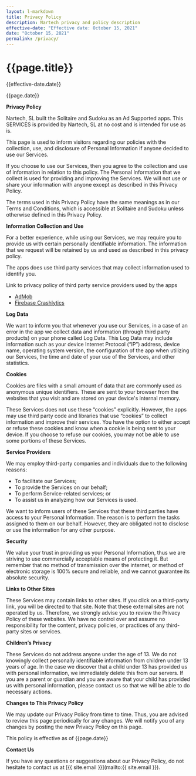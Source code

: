 ```yaml
---
layout: l-markdown
title: Privacy Policy
description: Nartech privacy and policy description
effective-date: "Effective date: October 15, 2021"
date: "October 15, 2021"
permalink: /privacy/
---
```

# {{page.title}}
<p class="text-muted">{{effective-date.date}}</p> {{page.date}}

**Privacy Policy**

Nartech, SL built the Solitaire and Sudoku as an Ad Supported apps. This SERVICES is provided by Nartech, SL at no cost and is intended for use as is.

This page is used to inform visitors regarding our policies with the collection, use, and disclosure of Personal Information if anyone decided to use our Services.

If you choose to use our Services, then you agree to the collection and use of information in relation to this policy. The Personal Information that we collect is used for providing and improving the Services. We will not use or share your information with anyone except as described in this Privacy Policy.

The terms used in this Privacy Policy have the same meanings as in our Terms and Conditions, which is accessible at Solitaire and Sudoku unless otherwise defined in this Privacy Policy.

**Information Collection and Use**

For a better experience, while using our Services, we may require you to provide us with certain personally identifiable information. The information that we request will be retained by us and used as described in this privacy policy.

The apps does use third party services that may collect information used to identify you.

Link to privacy policy of third party service providers used by the apps

*   [AdMob](https://support.google.com/admob/answer/6128543?hl=en)
*   [Firebase Crashlytics](https://firebase.google.com/support/privacy/)

**Log Data**

We want to inform you that whenever you use our Services, in a case of an error in the app we collect data and information (through third party products) on your phone called Log Data. This Log Data may include information such as your device Internet Protocol (“IP”) address, device name, operating system version, the configuration of the app when utilizing our Services, the time and date of your use of the Services, and other statistics.

**Cookies**

Cookies are files with a small amount of data that are commonly used as anonymous unique identifiers. These are sent to your browser from the websites that you visit and are stored on your device's internal memory.

These Services does not use these “cookies” explicitly. However, the apps may use third party code and libraries that use “cookies” to collect information and improve their services. You have the option to either accept or refuse these cookies and know when a cookie is being sent to your device. If you choose to refuse our cookies, you may not be able to use some portions of these Services.

**Service Providers**

We may employ third-party companies and individuals due to the following reasons:

*   To facilitate our Services;
*   To provide the Services on our behalf;
*   To perform Service-related services; or
*   To assist us in analyzing how our Services is used.

We want to inform users of these Services that these third parties have access to your Personal Information. The reason is to perform the tasks assigned to them on our behalf. However, they are obligated not to disclose or use the information for any other purpose.

**Security**

We value your trust in providing us your Personal Information, thus we are striving to use commercially acceptable means of protecting it. But remember that no method of transmission over the internet, or method of electronic storage is 100% secure and reliable, and we cannot guarantee its absolute security.

**Links to Other Sites**

These Services may contain links to other sites. If you click on a third-party link, you will be directed to that site. Note that these external sites are not operated by us. Therefore, we strongly advise you to review the Privacy Policy of these websites. We have no control over and assume no responsibility for the content, privacy policies, or practices of any third-party sites or services.

**Children’s Privacy**

These Services do not address anyone under the age of 13. We do not knowingly collect personally identifiable information from children under 13 years of age. In the case we discover that a child under 13 has provided us with personal information, we immediately delete this from our servers. If you are a parent or guardian and you are aware that your child has provided us with personal information, please contact us so that we will be able to do necessary actions.

**Changes to This Privacy Policy**

We may update our Privacy Policy from time to time. Thus, you are advised to review this page periodically for any changes. We will notify you of any changes by posting the new Privacy Policy on this page.

This policy is effective as of {{page.date}}

**Contact Us**

If you have any questions or suggestions about our Privacy Policy, do not hesitate to contact us at [{{ site.email }}](mailto:{{ site.email }}).